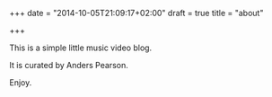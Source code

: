 +++
date = "2014-10-05T21:09:17+02:00"
draft = true
title = "about"

+++

This is a simple little music video blog.

It is curated by Anders Pearson.

Enjoy.
